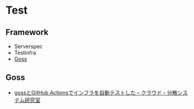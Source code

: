 # Test

## Framework
- Serverspec
- Testinfra
- [Goss](#Goss)

## Goss
- [gossとGitHub Actionsでインフラを自動テストした – クラウド・分散システム研究室](https://ja.tak-cslab.org/archives/786)
